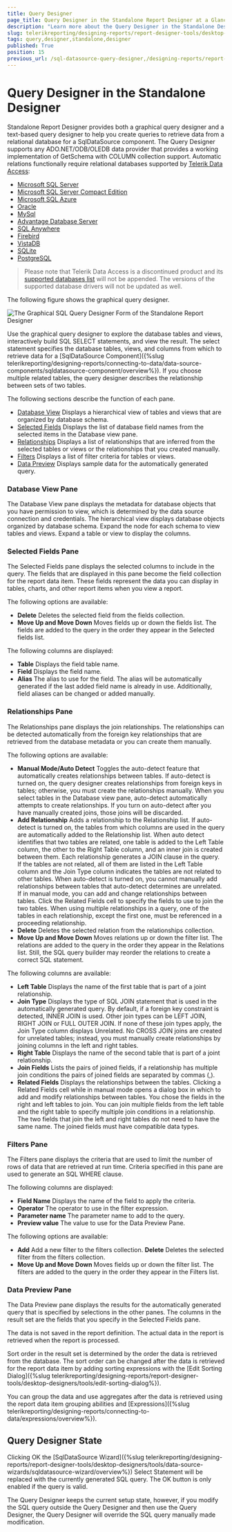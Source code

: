 ```yaml
---
title: Query Designer
page_title: Query Designer in the Standalone Report Designer at a Glance
description: "Learn more about the Query Designer in the Standalone Designer and how to use it to create basic queries easily in Telerik Reporting."
slug: telerikreporting/designing-reports/report-designer-tools/desktop-designers/tools/data-source-wizards/sqldatasource-wizard/query-designer-in-the-standalone-designer
tags: query,designer,standalone,designer
published: True
position: 15
previous_url: /sql-datasource-query-designer,/designing-reports/report-designer-tools/desktop-designers/tools/data-source-wizards/sqldatasource-wizard/query-designer-in-the-standalone-designer
---
```


# Query Designer in the Standalone Designer

Standalone Report Designer provides both a graphical query designer and a text-based query designer to help you create queries to retrieve data from a relational database for a SqlDataSource component. The Query Designer supports any ADO.NET/ODB/OLEDB data provider that provides a working implementation of GetSchema with COLUMN collection support. Automatic relations functionally require relational databases supported by [Telerik Data Access](https://www.telerik.com/data-access-sunsetting):

* [Microsoft SQL Server](https://docs.telerik.com/data-access/developers-guide/database-specifics/microsoft-sql-server/database-specifics-sql-overview)
* [Microsoft SQL Server Compact Edition](https://docs.telerik.com/data-access/developers-guide/database-specifics/database-specifics-sqlce-overview)
* [Microsoft SQL Azure](https://docs.telerik.com/data-access/developers-guide/database-specifics/microsoft-sql-azure/getting-started-root-quickstart-azure-overview)
* [Oracle](https://docs.telerik.com/data-access/developers-guide/database-specifics/oracle/database-specifics-oracle-overview)
* [MySql](https://docs.telerik.com/data-access/developers-guide/database-specifics/database-specifics-mysql-overview)
* [Advantage Database Server](https://docs.telerik.com/data-access/developers-guide/database-specifics/database-specifics-ads-overview)
* [SQL Anywhere](https://docs.telerik.com/data-access/developers-guide/database-specifics/sql-anywhere/database-specifics-sqlanywhere-voerview)
* [Firebird](https://docs.telerik.com/data-access/developers-guide/database-specifics/firebird/database-specifics-firebird-overview)
* [VistaDB](https://docs.telerik.com/data-access/developers-guide/database-specifics/vistadb/database-specifics-vistadb-overview)
* [SQLite](https://docs.telerik.com/data-access/developers-guide/database-specifics/sqlite/database-specifics-sqlite-overview)
* [PostgreSQL](https://docs.telerik.com/data-access/developers-guide/database-specifics/postgresql/database-specifics-postgresql-overview)

> Please note that Telerik Data Access is a discontinued product and its [supported databases list](https://docs.telerik.com/data-access/developer-guide-integration-prerequisities#access-to-a-relational-database) will not be appended. The versions of the supported database drivers will not be updated as well.

The following figure shows the graphical query designer.

![The Graphical SQL Query Designer Form of the Standalone Report Designer](images/SqlQueryDesignerForm.png)

Use the graphical query designer to explore the database tables and views, interactively build SQL SELECT statements, and view the result. The select statement specifies the database tables, views, and columns from which to retrieve data for a [SqlDataSource Component]({%slug telerikreporting/designing-reports/connecting-to-data/data-source-components/sqldatasource-component/overview%}). If you choose multiple related tables, the query designer describes the relationship between sets of two tables.

The following sections describe the function of each pane.

* [Database View](#database-view-pane) Displays a hierarchical view of tables and views that are organized by database schema.
* [Selected Fields](#selected-fields-pane) Displays the list of database field names from the selected items in the Database view pane.
* [Relationships](#relationships-pane) Displays a list of relationships that are inferred from the selected tables or views or the relationships that you created manually.
* [Filters](#filters-pane) Displays a list of filter criteria for tables or views.
* [Data Preview](#data-preview-pane) Displays sample data for the automatically generated query.

### Database View Pane

The Database View pane displays the metadata for database objects that you have permission to view, which is determined by the data source connection and credentials. The hierarchical view displays database objects organized by database schema. Expand the node for each schema to view tables and views. Expand a table or view to display the columns.

### Selected Fields Pane

The Selected Fields pane displays the selected columns to include in the query. The fields that are displayed in this pane become the field collection for the report data item. These fields represent the data you can display in tables, charts, and other report items when you view a report.

The following options are available:

* __Delete__ Deletes the selected field from the fields collection.
* __Move Up and Move Down__ Moves fields up or down the fields list. The fields are added to the query in the order they appear in the Selected fields list.

The following columns are displayed:

* __Table__ Displays the field table name.
* __Field__ Displays the field name.
* __Alias__ The alias to use for the field. The alias will be automatically generated if the last added field name is already in use. Additionally, field aliases can be changed or added manually.

### Relationships Pane

The Relationships pane displays the join relationships. The relationships can be detected automatically from the foreign key relationships that are retrieved from the database metadata or you can create them manually.

The following options are available:

* __Manual Mode/Auto Detect__ Toggles the auto-detect feature that automatically creates relationships between tables. If auto-detect is turned on, the query designer creates relationships from foreign keys in tables; otherwise, you must create the relationships manually. When you select tables in the Database view pane, auto-detect automatically attempts to create relationships. If you turn on auto-detect after you have manually created joins, those joins will be discarded.
* __Add Relationship__ Adds a relationship to the Relationship list. If auto-detect is turned on, the tables from which columns are used in the query are automatically added to the Relationship list. When auto detect identifies that two tables are related, one table is added to the Left Table column, the other to the Right Table column, and an inner join is created between them. Each relationship generates a JOIN clause in the query. If the tables are not related, all of them are listed in the Left Table column and the Join Type column indicates the tables are not related to other tables. When auto-detect is turned on, you cannot manually add relationships between tables that auto-detect determines are unrelated. If in manual mode, you can add and change relationships between tables. Click the Related Fields cell to specify the fields to use to join the two tables. When using multiple relationships in a query, one of the tables in each relationship, except the first one, must be referenced in a proceeding relationship.
* __Delete__ Deletes the selected relation from the relationships collection.
* __Move Up and Move Down__ Moves relations up or down the filter list. The relations are added to the query in the order they appear in the Relations list. Still, the SQL query builder may reorder the relations to create a correct SQL statement.

The following columns are available:

* __Left Table__ Displays the name of the first table that is part of a joint relationship.
* __Join Type__ Displays the type of SQL JOIN statement that is used in the automatically generated query. By default, if a foreign key constraint is detected, INNER JOIN is used. Other join types can be LEFT JOIN, RIGHT JOIN or FULL OUTER JOIN. If none of these join types apply, the Join Type column displays Unrelated. No CROSS JOIN joins are created for unrelated tables; instead, you must manually create relationships by joining columns in the left and right tables.
* __Right Table__ Displays the name of the second table that is part of a joint relationship.
* __Join Fields__ Lists the pairs of joined fields, if a relationship has multiple join conditions the pairs of joined fields are separated by commas (,).
* __Related Fields__ Displays the relationships between the tables. Clicking a Related Fields cell while in manual mode opens a dialog box in which to add and modify relationships between tables. You chose the fields in the right and left tables to join. You can join multiple fields from the left table and the right table to specify multiple join conditions in a relationship. The two fields that join the left and right tables do not need to have the same name. The joined fields must have compatible data types.

### Filters Pane

The Filters pane displays the criteria that are used to limit the number of rows of data that are retrieved at run time. Criteria specified in this pane are used to generate an SQL WHERE clause.

The following columns are displayed:

* __Field Name__ Displays the name of the field to apply the criteria.
* __Operator__ The operator to use in the filter expression.
* __Parameter name__ The parameter name to add to the query.
* __Preview value__ The value to use for the Data Preview Pane.

The following options are available:

* __Add__ Add a new filter to the filters collection. __Delete__ Deletes the selected filter from the filters collection.
* __Move Up and Move Down__ Moves fields up or down the filter list. The filters are added to the query in the order they appear in the Filters list.

### Data Preview Pane

The Data Preview pane displays the results for the automatically generated query that is specified by selections in the other panes. The columns in the result set are the fields that you specify in the Selected Fields pane.

The data is not saved in the report definition. The actual data in the report is retrieved when the report is processed.

Sort order in the result set is determined by the order the data is retrieved from the database. The sort order can be changed after the data is retrieved for the report data item by adding sorting expressions with the [Edit Sorting Dialog]({%slug telerikreporting/designing-reports/report-designer-tools/desktop-designers/tools/edit-sorting-dialog%}).

You can group the data and use aggregates after the data is retrieved using the report data item grouping abilities and [Expressions]({%slug telerikreporting/designing-reports/connecting-to-data/expressions/overview%}).

## Query Designer State

Clicking OK the [SqlDataSource Wizard]({%slug telerikreporting/designing-reports/report-designer-tools/desktop-designers/tools/data-source-wizards/sqldatasource-wizard/overview%}) Select Statement will be replaced with the currently generated SQL query. The OK button is only enabled if the query is valid.

The Query Designer keeps the current setup state, however, if you modify the SQL query outside the Query Designer and then use the Query Designer, the Query Designer will override the SQL query manually made modification.
